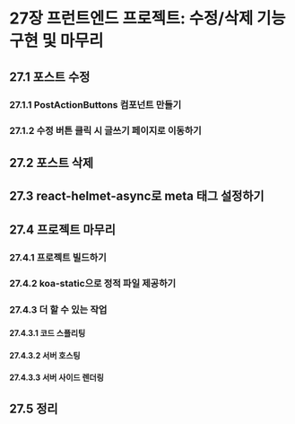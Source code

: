 # 27장 프런트엔드 프로젝트: 수정/삭제 기능 구현 및 마무리


## 27.1 포스트 수정
### 27.1.1 PostActionButtons 컴포넌트 만들기
### 27.1.2 수정 버튼 클릭 시 글쓰기 페이지로 이동하기


## 27.2 포스트 삭제


## 27.3 react-helmet-async로 meta 태그 설정하기


## 27.4 프로젝트 마무리
### 27.4.1 프로젝트 빌드하기
### 27.4.2 koa-static으로 정적 파일 제공하기
### 27.4.3 더 할 수 있는 작업
#### 27.4.3.1 코드 스플리팅
#### 27.4.3.2 서버 호스팅
#### 27.4.3.3 서버 사이드 렌더링


## 27.5 정리